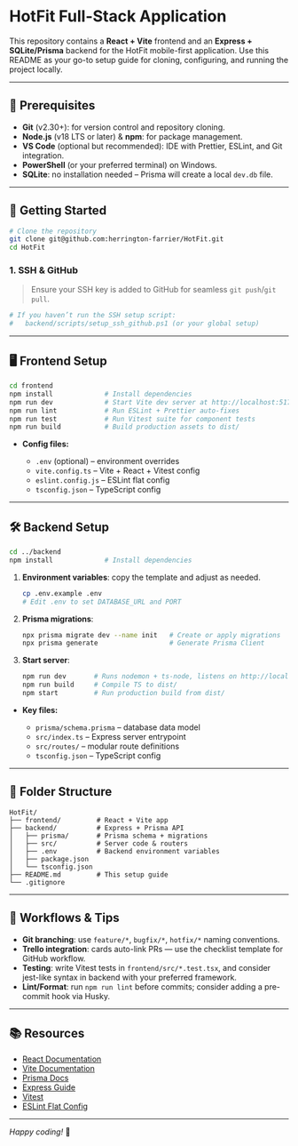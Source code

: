 # HotFit Full-Stack Application

This repository contains a **React + Vite** frontend and an **Express + SQLite/Prisma** backend for the HotFit mobile-first application. Use this README as your go-to setup guide for cloning, configuring, and running the project locally.

---

## 🔑 Prerequisites

* **Git** (v2.30+): for version control and repository cloning.
* **Node.js** (v18 LTS or later) & **npm**: for package management.
* **VS Code** (optional but recommended): IDE with Prettier, ESLint, and Git integration.
* **PowerShell** (or your preferred terminal) on Windows.
* **SQLite**: no installation needed – Prisma will create a local `dev.db` file.

---

## 🚀 Getting Started

```bash
# Clone the repository
git clone git@github.com:herrington-farrier/HotFit.git
cd HotFit
```

### 1. SSH & GitHub

> Ensure your SSH key is added to GitHub for seamless `git push`/`git pull`.

```bash
# If you haven’t run the SSH setup script:
#   backend/scripts/setup_ssh_github.ps1 (or your global setup)
```

---

## 🖥️ Frontend Setup

```bash
cd frontend
npm install             # Install dependencies
npm run dev             # Start Vite dev server at http://localhost:5173
npm run lint            # Run ESLint + Prettier auto-fixes
npm run test            # Run Vitest suite for component tests
npm run build           # Build production assets to dist/
```

* **Config files:**

  * `.env` (optional) – environment overrides
  * `vite.config.ts` – Vite + React + Vitest config
  * `eslint.config.js` – ESLint flat config
  * `tsconfig.json` – TypeScript config

---

## 🛠️ Backend Setup

```bash
cd ../backend
npm install             # Install dependencies
```

1. **Environment variables**: copy the template and adjust as needed.

   ```bash
   cp .env.example .env
   # Edit .env to set DATABASE_URL and PORT
   ```

2. **Prisma migrations**:

   ```bash
   npx prisma migrate dev --name init   # Create or apply migrations
   npx prisma generate                  # Generate Prisma Client
   ```

3. **Start server**:

   ```bash
   npm run dev       # Runs nodemon + ts-node, listens on http://localhost:4000
   npm run build     # Compile TS to dist/
   npm start         # Run production build from dist/
   ```

* **Key files:**

  * `prisma/schema.prisma` – database data model
  * `src/index.ts` – Express server entrypoint
  * `src/routes/` – modular route definitions
  * `tsconfig.json` – TypeScript config

---

## 📂 Folder Structure

```
HotFit/
├── frontend/         # React + Vite app
├── backend/          # Express + Prisma API
│   ├── prisma/       # Prisma schema + migrations
│   ├── src/          # Server code & routers
│   ├── .env          # Backend environment variables
│   ├── package.json
│   └── tsconfig.json
├── README.md         # This setup guide
└── .gitignore
```

---

## 🎯 Workflows & Tips

* **Git branching**: use `feature/*`, `bugfix/*`, `hotfix/*` naming conventions.
* **Trello integration**: cards auto-link PRs — use the checklist template for GitHub workflow.
* **Testing**: write Vitest tests in `frontend/src/*.test.tsx`, and consider jest-like syntax in backend with your preferred framework.
* **Lint/Format**: run `npm run lint` before commits; consider adding a pre-commit hook via Husky.

---

## 📚 Resources

* [React Documentation](https://reactjs.org)
* [Vite Documentation](https://vitejs.dev)
* [Prisma Docs](https://www.prisma.io/docs)
* [Express Guide](https://expressjs.com/en/starter/installing.html)
* [Vitest](https://vitest.dev)
* [ESLint Flat Config](https://eslint.org/docs/latest/use/configure/configuration-files)

---

*Happy coding!* 🎉
